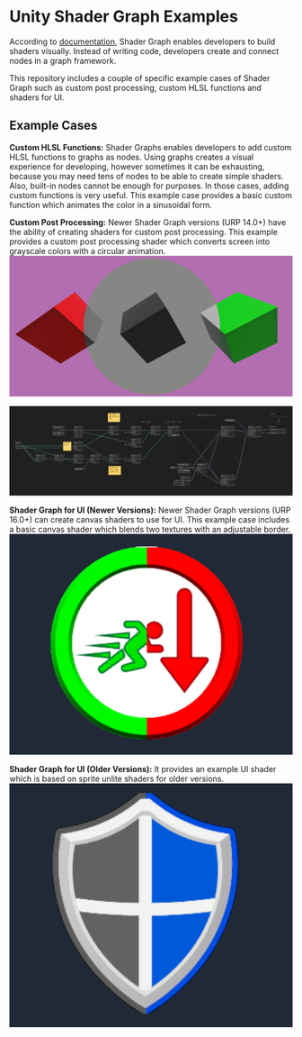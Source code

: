 
# Unity Shader Graph Examples

According to [documentation]( https://docs.unity3d.com/Packages/com.unity.shadergraph@17.0/manual/index.html), Shader Graph enables developers to build shaders visually. Instead of writing code, developers create and connect nodes in a graph framework.

This repository includes a couple of specific example cases of Shader Graph such as custom post processing, custom HLSL functions and shaders for UI.

## Example Cases

**Custom HLSL Functions:** Shader Graphs enables developers to add custom HLSL functions to graphs as nodes. Using graphs creates a visual experience for developing, however sometimes it can be exhausting, because you may need tens of nodes to be able to create simple shaders. Also, built-in nodes cannot be enough for purposes. In those cases, adding custom functions is very useful. This example case provides a basic custom function which animates the color in a sinusoidal form.

**Custom Post Processing:** Newer Shader Graph versions (URP 14.0+) have the ability of creating shaders for custom post processing. This example provides a custom post processing shader which converts screen into grayscale colors with a circular animation.
![CustomPostProcessing](Screenshots/CustomPostProcessing.png)

![ExampleShaderGraph](Screenshots/ExampleShaderGraph.png)

**Shader Graph for UI (Newer Versions):** Newer Shader Graph versions (URP 16.0+) can create canvas shaders to use for UI. This example case includes a basic canvas shader which blends two textures with an adjustable border.
![NewUI](Screenshots/NewUI.png)

**Shader Graph for UI (Older Versions):** It provides an example UI shader which is based on sprite unlite shaders for older versions.
![Old UI](Screenshots/OldUI.png)
